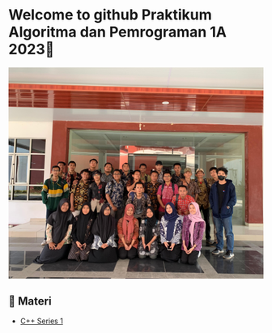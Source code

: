 # Welcome to github **Praktikum Algoritma dan Pemrograman 1A 2023**👋
![1A Alpro 2023](https://github.com/Alpro-1A/.github/blob/master/profile/assets/1A.jpeg)

## 📙 Materi
- [C++ Series 1](https://youtu.be/WxEIQFoeR7A?si=wSrAIH4a9E4mwgQM)



